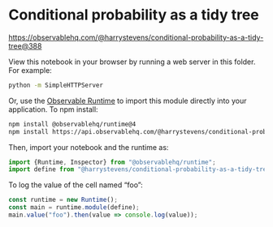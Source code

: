 # Conditional probability as a tidy tree

https://observablehq.com/@harrystevens/conditional-probability-as-a-tidy-tree@388

View this notebook in your browser by running a web server in this folder. For
example:

~~~sh
python -m SimpleHTTPServer
~~~

Or, use the [Observable Runtime](https://github.com/observablehq/runtime) to
import this module directly into your application. To npm install:

~~~sh
npm install @observablehq/runtime@4
npm install https://api.observablehq.com/@harrystevens/conditional-probability-as-a-tidy-tree.tgz?v=3
~~~

Then, import your notebook and the runtime as:

~~~js
import {Runtime, Inspector} from "@observablehq/runtime";
import define from "@harrystevens/conditional-probability-as-a-tidy-tree";
~~~

To log the value of the cell named “foo”:

~~~js
const runtime = new Runtime();
const main = runtime.module(define);
main.value("foo").then(value => console.log(value));
~~~
